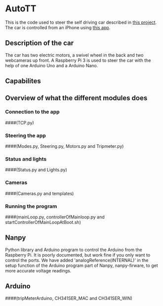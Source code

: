 # AutoTT
This is the code used to steer the self driving car described in [this project](https://autottblog.wordpress.com). The car is controlled from an iPhone using [this app](https://github.com/task123/AutoTTApp).

## Description of the car
The car has two electric motors, a swivel wheel in the back and two webcameras up front. A Raspberry Pi 3 is used to steer the car with the help of one Arduino Uno and a Arduino Nano.

## Capabilites

## Overview of what the different modules does

### Connection to the app 
####(TCP.py)

### Steering the app 
####(Modes.py, Steering.py, Motors.py and Tripmeter.py)

### Status and lights 
####(Status.py and Lights.py)

### Cameras 
####(Cameras.py and templates)

### Running the program 
####(mainLoop.py, controllerOfMainloop.py and startControllerOfMainLoopAtBoot.sh)

## Nanpy
Python library and Arduino program to control the Arduino from the Raspberry Pi. It is poorly documented, but work fine if you only want to control the ports. We have added 'analogReference(INTERNAL)' in the setup function of the Arduino program part of Nanpy, nanpy-firware, to get more accurate voltage readings.

## Arduino 
####(tripMeterArduino, CH341SER_MAC and CH341SER_WIN)

